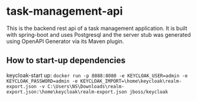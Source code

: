# task-management-api 
This is the backend rest api of a task management application. It is built with spring-boot and uses Postgresql and the
server stub was generated using OpenAPI Generator via its Maven plugin.
## How to start-up dependencies
keycloak-start up:
`docker run -p 8088:8080 -e KEYCLOAK_USER=admin -e KEYCLOAK_PASSWORD=admin -e KEYCLOAK_IMPORT=\home\keycloak\realm-export.json -v C:\Users\NS\Downloads\realm-export.json:\home\keycloak\realm-export.json jboss/keycloak`
